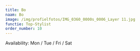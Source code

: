 ```yaml
---
title: Bo
naam: Bo
image: /img/profielfotos/IMG_0360_0000s_0006_Layer 11.jpg
functie: Top-Stylist
order_number: 10
---
```


Availability: Mon / Tue / Fri / Sat
